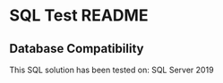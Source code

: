# SQL Test README

## Database Compatibility

This SQL solution has been tested on: SQL Server 2019
